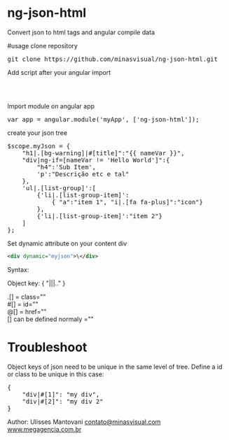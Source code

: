 # ng-json-html
Convert json to html tags and angular compile data

#usage
clone repository
<pre>
git clone https://github.com/minasvisual/ng-json-html.git
</pre>

Add script after your angular import
<pre>
<script src="./ng-json-html/ngJsonHtml.js"></script>
</pre>

Import module on angular app
<pre>
var app = angular.module('myApp', ['ng-json-html']);
</pre>

create your json tree
<pre>
$scope.myJson = { 
    "h1|.[bg-warning]|#[title]":"{{ nameVar }}", 
    "div|ng-if=[nameVar != 'Hello World']":{ 
        "h4":'Sub Item', 
        'p':"Descrição etc e tal"
    }, 
    'ul|.[list-group]':[
        {'li|.[list-group-item]':
            { "a":"item 1", "i|.[fa fa-plus]":"icon"} 
        }, 
        {'li|.[list-group-item]':"item 2"}
    ]  
};
</pre>

Set dynamic attribute on your content div
```xml
<div dynamic="myjson">\</div>
```

Syntax:

Object key:
{
    "<TAG name>|<attribute>|<attribute>|.." 
}

.[] = class=""<br>
\#[] = id=""<br>
\@[] = href=""<br>
<any>[] can be defined normaly <any>=""

# Troubleshoot

Object keys of json need to be unique in the same level of tree. Define a id or class to be unique in this case:

<pre>
{
    "div|#[1]": "my div",
    "div|#[2]": "my div 2"
}
</pre> 

Author:
Ulisses Mantovani <contato@minasvisual.com> 
www.megagencia.com.br
